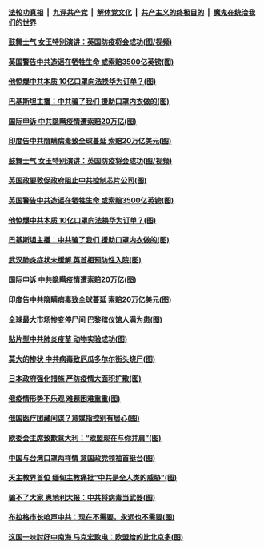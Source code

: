 ####  [法轮功真相](../../../../basic/blob/master/README.md?t=04070330) &nbsp;|&nbsp; [九评共产党](../../../../9ping.md/blob/master/README.md?t=04070330) &nbsp;|&nbsp; [解体党文化](../../../../jtdwh.md/blob/master/README.md?t=04070330)  &nbsp;|&nbsp; [共产主义的终极目的](../../../../gczydzjmd.md/blob/master/README.md?t=04070330) &nbsp;|&nbsp; [魔鬼在统治我们的世界](../../../../mgztzwmdsj.md/blob/master/README.md?t=04070330) 

#### [鼓舞士气 女王特别演讲：英国防疫将会成功(图/视频)](../pages/p9/928849.md?t=04070330) 

#### [英国警告中共造谣在牺牲生命 或索赔3500亿英镑(图)](../pages/p9/928822.md?t=04070330) 

#### [他惊爆中共本质 10亿口罩向法换华为订单？(图)](../pages/p9/928802.md?t=04070330) 

#### [巴基斯坦主播：中共骗了我们 援助口罩内衣做的(图)](../pages/p9/928730.md?t=04070330) 

#### [国际申诉 中共隐瞒疫情遭索赔20万亿(图)](../pages/p9/928727.md?t=04070330) 

#### [印度告中共隐瞒病毒致全球蔓延 索赔20万亿美元(图)](../pages/p9/928769.md?t=04070330) 

#### [鼓舞士气 女王特别演讲：英国防疫将会成功(图/视频)](../pages/p9/928849.md?t=04070330) 

#### [英国政要敦促政府阻止中共控制芯片公司(图)](../pages/p9/928832.md?t=04070330) 

#### [英国警告中共造谣在牺牲生命 或索赔3500亿英镑(图)](../pages/p9/928822.md?t=04070330) 

#### [他惊爆中共本质 10亿口罩向法换华为订单？(图)](../pages/p9/928802.md?t=04070330) 

#### [巴基斯坦主播：中共骗了我们 援助口罩内衣做的(图)](../pages/p9/928730.md?t=04070330) 

#### [武汉肺炎症状未缓解 英首相预防性入院(图)](../pages/p9/928773.md?t=04070330) 

#### [国际申诉 中共隐瞒疫情遭索赔20万亿(图)](../pages/p9/928727.md?t=04070330) 

#### [印度告中共隐瞒病毒致全球蔓延 索赔20万亿美元(图)](../pages/p9/928769.md?t=04070330) 

#### [全球最大市场惨变停尸间 巴黎殡仪馆人满为患(图)](../pages/p9/928735.md?t=04070330) 

#### [贴片型中共肺炎疫苗 动物实验成功(图)](../pages/p9/928715.md?t=04070330) 

#### [莫大的惨状 中共病毒致厄瓜多尔尔街头烧尸(图)](../pages/p9/928601.md?t=04070330) 

#### [日本政府强化措施 严防疫情大面积扩散(图)](../pages/p9/928673.md?t=04070330) 

#### [俄疫情形势不乐观 难题困难重重(图)](../pages/p9/928671.md?t=04070330) 

#### [俄国医疗团藏间谍？意媒指控别有居心(图)](../pages/p9/928612.md?t=04070330) 

#### [欧委会主席致歉意大利：“欧盟现在与你并肩”(图)](../pages/p9/928617.md?t=04070330) 

#### [中国与台湾口罩两样情 意国政党领袖首挺台(图)](../pages/p9/928599.md?t=04070330) 

#### [天主教界首位 缅甸主教痛批“中共是全人类的威胁”(图)](../pages/p9/928590.md?t=04070330) 

#### [骗不了大家 奥地利大报：中共将病毒当武器(图)](../pages/p9/928526.md?t=04070330) 

#### [布拉格市长呛声中共：现在不需要，永远也不需要(图)](../pages/p9/928544.md?t=04070330) 

#### [这国一味討好中南海 马克宏致电：欧盟给的比北京多(图)](../pages/p9/928501.md?t=04070330) 


